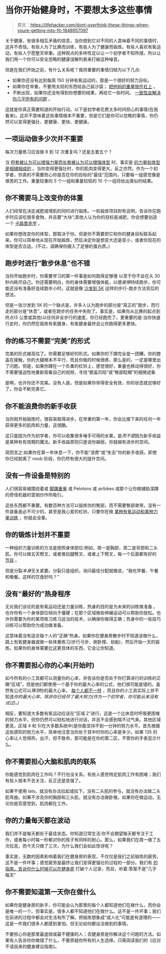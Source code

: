 # 当你开始健身时，不要想太多这些事情

> 原文：<https://lifehacker.com/dont-overthink-these-things-when-youre-getting-into-fit-1848957097>

关于健康，有很多相互矛盾的信息，当你想到它对不同的人意味着不同的事情时，这并不奇怪。有些人为了比赛而训练，有些人为了健康而锻炼。有些人喜欢有氧运动，有些人宁愿整天举重。这种观点的多样性足以让一个初学者不知所措，所以让我们用一个你可以安全忽略的健康误解列表来打破这种噪音。



但是在我们开始之前，有什么关系呢？我将重要的事情归结为以下几点:

*   如果你还没有达到每周 150 分钟有氧运动的，那是一个很好的努力目标。
*   如果你在举重，不要用太轻的东西给自己装沙袋； [把他妈的重量放在杠上](https://lifehacker.com/put-some-fucking-weight-on-the-bar-1847176087) 。
*   不断出现，如果你还没有得到你想要的结果，再给它一些时间。 [一致性会解决你几乎所有的问题](https://lifehacker.com/consistency-is-the-solution-to-most-of-your-fitness-pro-1845417358) 。

这就是你真正需要知道的开始行动。以下是初学者花费太多时间担心的事情(在我看来)。这并不意味着这些事情根本不重要，但是它们是你可以忽略的事情，你仍然可以变得更强壮、更健康、更快、更健康。

## 一项运动做多少次并不重要

每次力量练习应该做 8 到 12 次重复吗？还是五套五个？

当 [短套被认为可以增强力量而长套被认为可以增强体型](https://lifehacker.com/does-it-matter-how-many-reps-you-do-when-you-work-out-1742905045) 时，事实是 [的力量和体型是相辅相成的](https://www.strongerbyscience.com/hypertrophy-range-fact-fiction/) 。当你变得更强壮时，你的肌肉变得更大，反之亦然。作为一个初学者，你真的不需要担心你是否在你的目标的“最佳”范围内，只要每一组感觉像是艰苦的工作。重量较重的 5 个一组和重量较轻的 10 个一组将给出类似的结果。

## 你不需要马上改变你的体重

人们经常在决定减肥或增肌的同时进行锻炼。一些锻炼项目附有说明，告诉你在跑步时应该吃很多食物，并且要“大块”;其他人认为你的目标是减肥，你会想要创造一个 [卡路里赤字](https://lifehacker.com/how-to-lose-weight-without-buying-into-any-more-diet-bu-1847818364) 。

如果你想改变你的体型，那取决于你。但是你不需要把它和你的健身目标联系起来。你可以简单地从现在开始锻炼，然后决定你是想变大还是变小，或者你现在的体型是否合适。(不过，请确保你摄入了足够的蛋白质。)

## 跑步时进行“散步休息”也不错

当你开始跑步时，你需要学习的第一件事是如何跑得足够慢 以至于你不会在头 30 秒内耗尽自己。你还需要明白，你的身体需要增强体能，以便*能够*持续跑步。你可能还没有准备好连续跑半小时。这就是像 [沙发到 5K](https://lifehacker.com/all-the-questions-youll-have-when-you-start-couch-to-5k-1830857969) 这样的步行-跑步方法背后的想法。

但是一张沙发到 5K 的一个缺点是，许多人认为跑步的部分是“真正的”跑步，而行走的部分是“休息”，或者在跑步的任务中失败了。事实是，如果你从比赛的起点到终点(5 公里或其他)以任何非全步行的速度，你已经跑完了。更重要的是:当你快速行走时，你仍然在锻炼有氧健身，有氧健身最终会让你跑得更多更快。

## 你的练习不需要“完美”的形式

完美的形式被高估了。你需要足够好的形式。如果你的下蹲完全是一团糟，你的膝盖在接触，你的大腿根本不平行，而且你做的时候很疼，那么是的，一定是哪里出了问题。但是，如果你蹲在一个负重的杠铃上，感觉很好，重量也移动得很好，你不需要强迫性地重新观看自己的视频，寻找“膝盖凹陷”或“臀部眨眼”的细微迹象

是啊，也许你还不完美。没有人是。但是如果你举得安全有效，你的状态就足够好了。你会不断完善它。

## 你不能浪费你的新手收获

当你刚开始锻炼时，很容易取得进步。在举重的第一年，你会比接下来的任何一年获得更多的肌肉和力量，这很酷。

这只是因为作为初学者，你可以收集很多唾手可得的水果。是*而不是*因为新手收益是某种有有效期的魔法。新手收益原则只是说你越弱，你就越有进步的空间。

简而言之:如果你在第一年休息一下，你不能“浪费”或“失去”你的新手收获。即使你已经脱离了 noob 阶段，你仍然有很大的提升空间。

## 没有一件设备是特别的

人们很容易被围绕着或 [脚踝重量](https://lifehacker.com/do-you-really-need-ankle-weights-1846260387) 或 Pelotons 或 airbikes 或那个让你做辅助深蹲的奇怪机器的营销炒作所吸引。

这些东西都不重要。有数百种方法可以锻炼你的臀部，而不需要臀部束带。没有一件装备是必不可少的，甚至是我心爱的杠铃。只要你在做 [某种有氧运动和某种力量训练](https://lifehacker.com/why-cardio-and-strength-training-are-both-important-1845206358) ，你就会没事。

## 你的锻炼计划并不重要

一种组织力量训练的方法是按照身体部位:例如，周一是胸部，周二是背部和二头肌。你可以做五天劈叉，或者推拉腿劈叉，或者上下劈叉，每一个后面都有好的 [节目](https://lifehacker.com/why-you-need-a-lifting-program-1847476779) 。

但是分裂*本身*无关紧要。分裂只是组织。询问最佳分配就像说，“我吃早餐、午餐和晚餐。这样的饮食好吗？”

## 没有“最好的”热身程序

无论我们谈论的是有氧运动还是力量训练，热身的目的是为未来的训练做准备 。也许你有一个身体部位倾向于僵硬；在那个区域做些伸展运动可以帮助你放松。也许你需要为你的某项练习练习适当的技术，以确保你做得正确；热身中的一些技巧训练可以帮助你为成功做准备。

这意味着没有适合每个人的“正确”热身。如果你在健身房散步时不知道该做什么，跳上有氧健身器或做一些体重练习(步行弓步、俯卧撑、划船)，然后开始一天的锻炼。如果你的身体需要比这更具体的东西，它会让你知道。

## 你不需要担心你的心率(开始时)

如今所有的小工具都可以测量你的心率，并告诉你是否处于你打算进行的训练的正确“区域”。但是他们都使用一个基于你的最大心率的公式，他们很可能是错的。虽然有公式可以*猜测*你的最大心率， [每个人都不一样](https://lifehacker.com/how-to-calculate-your-max-heart-rate-youre-probably-d-1683716934) ，而且你的小工具实际上并不知道*你的最大心率，除非你已经尽了最大努力(作为一个初学者，你可能从来没有试过)。)*

相反，要知道大多数有氧运动应该在“区域 2”进行，这是一个比休息时呼吸更困难的努力水平，但你仍然可以轻松地进行对话，并且不会感到喘不过气来。其他区域更高，区域 4 和 5(在大多数系统中)是你能坚持不到一分钟的努力水平。首先根据这些感知的努力水平，简单地注意当你处于其中时你的心率是多少。如果 135 的心率让人觉得热，出汗，但不致命，那可能是在你的第二区，不管你的手表显示什么。

## 你不需要担心大脑和肌肉的联系

你能感觉到肌肉在工作吗？不行也没关系。有些人感觉特定肌肉工作有困难；我们有些人根本不去关注，反正还是变强了。

如果不使用 lats，就没有办法拉起或拉下。没有二头肌的参与，就没有办法做二头肌弯曲。如果不涉及你的胸部和三头肌，就没有办法做卧推。如果你在做运动，无论你是否感觉到，肌肉都在工作。

## 你的力量每天都在波动

我们并不是每天都处于最佳状态。你知道日常生活:你不会期望每天都专注于工作，或者每小时每一秒都对你的孩子有同样的耐心。那么，如果我们在周一做了五次拉高，而今天只做了三次，为什么我们会如此惊讶呢？

事实是，无数的因素影响着我们在健身房的表现，不仅仅是我们之前锻炼的疲劳。这不是一件坏事；感觉疲劳是最终让我们变得更强壮的过程的一部分。我们有 [的指南，告诉你什么时候可以在健身房](https://lifehacker.com/when-can-you-expect-a-personal-record-in-the-gym-1846765539) 打破个人记录，而且，听着:答案不是“几乎每天”

## 你不需要知道第一天你在做什么

如果你是健身房的新手，你可能会认为那里的每个人都知道他们在做什么，而你会是唯一的一个。但事实是，很多人都不知道他们在做什么。这不是一件坏事；我们在前进的过程中都会对生活有所了解。把锻炼想象成“成人化”可能是有道理的——这是一件我们很多人都感到害怕，但无论如何都设法做到的事情。

不要担心你是那里最虚弱或最不健康的人；去健身房是你解决这个问题的方法。如果有人告诉你你做错了什么，不要质疑你所有的人生选择。只需阅读我们的《应对不请自来的健身建议指南》。